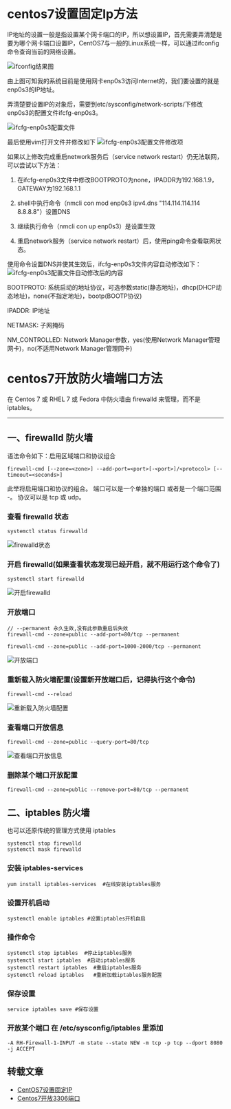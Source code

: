 [pixiv: 025]: # 'https://cdn.jsdelivr.net/gh/starsky1/poi/2019/25.jpg'
# centos7设置固定Ip方法
IP地址的设置一般是指设置某个网卡端口的IP，所以想设置IP，首先需要弄清楚是要为哪个网卡端口设置IP，CentOS7与一般的Linux系统一样，可以通过ifconfig命令查询当前的网络设置。

![ifconfig结果图](https://cdn.jsdelivr.net/gh/starsky1/poi/2019/2501.png)

由上图可知我的系统目前是使用网卡enp0s3访问Internet的，我们要设置的就是enp0s3的IP地址。

弄清楚要设置IP的对象后，需要到etc/sysconfig/network-scripts/下修改enp0s3的配置文件ifcfg-enp0s3。

![ifcfg-enp0s3配置文件](https://cdn.jsdelivr.net/gh/starsky1/poi/2019/2502.png)

最后使用vim打开文件并修改如下
![ifcfg-enp0s3配置文件修改项](https://cdn.jsdelivr.net/gh/starsky1/poi/2019/2503.png)

如果以上修改完成重启network服务后（service network restart）仍无法联网，可以尝试以下方法：

1. 在ifcfg-enp0s3文件中修改BOOTPROTO为none，IPADDR为192.168.1.9，GATEWAY为192.168.1.1

2. shell中执行命令（nmcli con mod enp0s3 ipv4.dns "114.114.114.114 8.8.8.8"）设置DNS

3. 继续执行命令（nmcli con up enp0s3）是设置生效

4. 重启network服务（service network restart）后，使用ping命令查看联网状态。

使用命令设置DNS并使其生效后，ifcfg-enp0s3文件内容自动修改如下：
![ifcfg-enp0s3配置文件自动修改后的内容](https://cdn.jsdelivr.net/gh/starsky1/poi/2019/2504.png)

BOOTPROTO: 系统启动的地址协议，可选参数static(静态地址)，dhcp(DHCP动态地址)，none(不指定地址)，bootp(BOOTP协议)

IPADDR: IP地址

NETMASK: 子网掩码

NM_CONTROLLED: Network Manager参数，yes(使用Network Manager管理网卡)，no(不适用Network Manager管理网卡)

# centos7开放防火墙端口方法
在 Centos 7 或 RHEL 7 或 Fedora 中防火墙由 firewalld 来管理，而不是 iptables。
<hr/>

## 一、firewalld 防火墙
语法命令如下：启用区域端口和协议组合

```shell
firewall-cmd [--zone=<zone>] --add-port=<port>[-<port>]/<protocol> [--timeout=<seconds>]
```

此举将启用端口和协议的组合。
端口可以是一个单独的端口 <port> 或者是一个端口范围 <port>-<port>。
协议可以是 tcp 或 udp。

### 查看 firewalld 状态

```shell
systemctl status firewalld
```

![firewalld状态](https://cdn.jsdelivr.net/gh/starsky1/poi/2019/2505.jpg)

### 开启 firewalld(如果查看状态发现已经开启，就不用运行这个命令了)

```shell
systemctl start firewalld
```

![开启firewalld](https://cdn.jsdelivr.net/gh/starsky1/poi/2019/2506.jpg)

### 开放端口

```shell
// --permanent 永久生效,没有此参数重启后失效
firewall-cmd --zone=public --add-port=80/tcp --permanent 

firewall-cmd --zone=public --add-port=1000-2000/tcp --permanent 
```

![开放端口](https://cdn.jsdelivr.net/gh/starsky1/poi/2019/2507.jpg)

### 重新载入防火墙配置(设置新开放端口后，记得执行这个命令)

```shell
firewall-cmd --reload
```

![重新载入防火墙配置](https://cdn.jsdelivr.net/gh/starsky1/poi/2019/2508.jpg)

### 查看端口开放信息

```shell
firewall-cmd --zone=public --query-port=80/tcp
```

![查看端口开放信息](https://cdn.jsdelivr.net/gh/starsky1/poi/2019/2509.jpg)

### 删除某个端口开放配置

```shell
firewall-cmd --zone=public --remove-port=80/tcp --permanent
```

## 二、iptables 防火墙

也可以还原传统的管理方式使用 iptables

```shell
systemctl stop firewalld  
systemctl mask firewalld  
```

### 安装 iptables-services

```shell
yum install iptables-services  #在线安装iptables服务
```

### 设置开机启动

```shell
systemctl enable iptables #设置iptables开机自启
```

### 操作命令

```shell
systemctl stop iptables  #停止iptables服务
systemctl start iptables  #启动iptables服务
systemctl restart iptables  #重启iptables服务
systemctl reload iptables   #重新加载iptables服务配置
```

### 保存设置

```shell
service iptables save #保存设置
```

### 开放某个端口 在 /etc/sysconfig/iptables 里添加

```shell
-A RH-Firewall-1-INPUT -m state --state NEW -m tcp -p tcp --dport 8080 -j ACCEPT
```

## 转载文章

- [CentOS7设置固定IP](https://blog.csdn.net/qq_32534441/article/details/86567306)
- [Centos7开放3306端口](https://blog.csdn.net/weiyangdong/article/details/79540217)